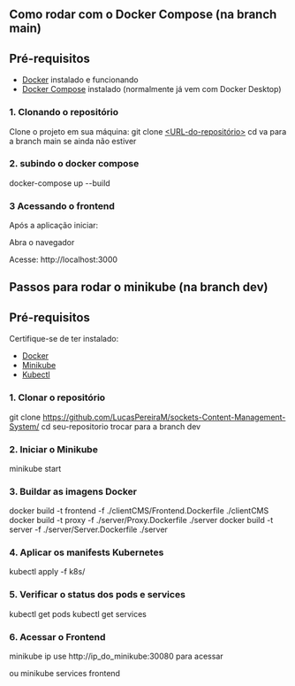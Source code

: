 
## Como rodar com o Docker Compose (na branch main)
## Pré-requisitos

- [Docker](https://www.docker.com/) instalado e funcionando
- [Docker Compose](https://docs.docker.com/compose/) instalado (normalmente já vem com Docker Desktop)

### 1. Clonando o repositório

Clone o projeto em sua máquina:
git clone [<URL-do-repositório>](https://github.com/LucasPereiraM/sockets-Content-Management-System/)
cd <nome-da-pasta-clonada>
va para a branch main se ainda não estiver

### 2. subindo o docker compose
docker-compose up --build

### 3 Acessando o frontend
Após a aplicação iniciar:

Abra o navegador

Acesse: http://localhost:3000

## Passos para rodar o minikube (na branch dev)
## Pré-requisitos

Certifique-se de ter instalado:
- [Docker](https://docs.docker.com/get-docker/)
- [Minikube](https://minikube.sigs.k8s.io/docs/start/)
- [Kubectl](https://kubernetes.io/docs/tasks/tools/)


### 1. Clonar o repositório
git clone https://github.com/LucasPereiraM/sockets-Content-Management-System/
cd seu-repositorio
trocar para a branch dev

### 2. Iniciar o Minikube
minikube start

### 3. Buildar as imagens Docker
docker build -t frontend -f ./clientCMS/Frontend.Dockerfile ./clientCMS
docker build -t proxy -f ./server/Proxy.Dockerfile ./server
docker build -t server -f ./server/Server.Dockerfile ./server

### 4. Aplicar os manifests Kubernetes
kubectl apply -f k8s/

### 5. Verificar o status dos pods e services
kubectl get pods
kubectl get services

### 6. Acessar o Frontend
minikube ip
use http://ip_do_minikube:30080 para acessar

ou minikube services frontend
